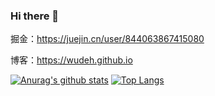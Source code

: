 ### Hi there 👋

掘金：https://juejin.cn/user/844063867415080

博客：https://wudeh.github.io

[![Anurag's github stats](https://github-readme-stats.vercel.app/api?username=wudeh&show_icons=true&theme=radical)](https://github.com/anuraghazra/github-readme-stats)
[![Top Langs](https://github-readme-stats.vercel.app/api/top-langs/?username=wudeh&langs_count=3&theme=radical)](https://github.com/anuraghazra/github-readme-stats)




<!--
**wudeh/wudeh** is a ✨ _special_ ✨ repository because its `README.md` (this file) appears on your GitHub profile.

Here are some ideas to get you started:

- 🔭 I’m currently working on ...
- 🌱 I’m currently learning ...
- 👯 I’m looking to collaborate on ...
- 🤔 I’m looking for help with ...
- 💬 Ask me about ...
- 📫 How to reach me: ...
- 😄 Pronouns: ...
- ⚡ Fun fact: ...
-->
